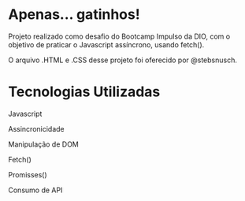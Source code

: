 # Apenas... gatinhos!

Projeto realizado como desafio do Bootcamp Impulso da DIO, com o objetivo de praticar o Javascript assíncrono, usando fetch().

O arquivo .HTML e .CSS desse projeto foi oferecido por @stebsnusch.

# Tecnologias Utilizadas

Javascript

  Assincronicidade
  
  Manipulação de DOM
  
  Fetch()
  
  Promisses()
  
Consumo de API

  

